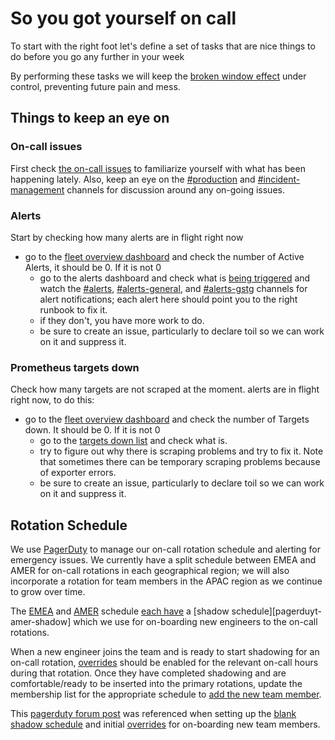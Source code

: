 # So you got yourself on call

To start with the right foot let's define a set of tasks that are nice things to do before you go
any further in your week

By performing these tasks we will keep the [broken window
effect](https://en.wikipedia.org/wiki/Broken_windows_theory) under control, preventing future pain
and mess.

## Things to keep an eye on

### On-call issues

First check [the on-call issues][on-call-issues] to familiarize yourself with what has been
happening lately. Also, keep an eye on the [#production][slack-production] and
[#incident-management][slack-incident-management] channels for discussion around any on-going
issues.

### Alerts

Start by checking how many alerts are in flight right now

-   go to the [fleet overview dashboard](https://dashboards.gitlab.net/dashboard/db/fleet-overview) and check the number of Active Alerts, it should be 0. If it is not 0
    -   go to the alerts dashboard and check what is [being triggered](https://prometheus.gitlab.com/alerts) and watch the [#alerts][slack-alerts], [#alerts-general][slack-alerts-general], and [#alerts-gstg][slack-alerts-gstg] channels for alert notifications; each alert here should point you to the right runbook to fix it.
    -   if they don't, you have more work to do.
    -   be sure to create an issue, particularly to declare toil so we can work on it and suppress it.

### Prometheus targets down

Check how many targets are not scraped at the moment. alerts are in flight right now, to do this:

-   go to the [fleet overview dashboard](https://dashboards.gitlab.net/dashboard/db/fleet-overview) and check the number of Targets down. It should be 0. If it is not 0
    -   go to the [targets down list](https://prometheus.gitlab.com/consoles/up.html) and check what is.
    -   try to figure out why there is scraping problems and try to fix it. Note that sometimes there can be temporary scraping problems because of exporter errors.
    -   be sure to create an issue, particularly to declare toil so we can work on it and suppress it.

## Rotation Schedule

We use [PagerDuty](https://gitlab.pagerduty.com) to manage our on-call rotation schedule and
alerting for emergency issues. We currently have a split schedule between EMEA and AMER for on-call
rotations in each geographical region; we will also incorporate a rotation for team members in the
APAC region as we continue to grow over time.

The [EMEA][pagerduty-emea] and [AMER][pagerduty-amer] schedule [each have][pagerduty-emea-shadow] a
[shadow schedule][pagerduyt-amer-shadow] which we use for on-boarding new engineers to the on-call
rotations.

When a new engineer joins the team and is ready to start shadowing for an on-call rotation,
[overrides][pagerduty-overrides] should be enabled for the relevant on-call hours during that
rotation. Once they have completed shadowing and are comfortable/ready to be inserted into the
primary rotations, update the membership list for the appropriate schedule to [add the new team
member][pagerduty-add-user].

This [pagerduty forum post][pagerduty-shadow-schedule] was referenced when setting up the [blank
shadow schedule][pagerduty-blank-schedule] and initial [overrides][pagerduty-overrides] for
on-boarding new team members.


[on-call-issues]:            https://gitlab.com/gitlab-com/infrastructure/issues?scope=all&utf8=%E2%9C%93&state=all&label_name[]=oncall

[pagerduty-add-user]:       https://support.pagerduty.com/docs/editing-schedules#section-adding-users
[pagerduty-amer]:            https://gitlab.pagerduty.com/schedules#PKN8L5Q
[pagerduty-amer-shadow]:     https://gitlab.pagerduty.com/schedules#P0HRY7O
[pagerduty-blank-schedule]:  https://community.pagerduty.com/t/creating-a-blank-schedule/212
[pagerduty-emea]:            https://gitlab.pagerduty.com/schedules#PWDTHYI
[pagerduty-emea-shadow]:     https://gitlab.pagerduty.com/schedules#PSWRHSH
[pagerduty-overrides]:       https://support.pagerduty.com/docs/editing-schedules#section-create-and-delete-overrides
[pagerduty-shadow-schedule]: https://community.pagerduty.com/t/creating-a-shadow-schedule-to-onboard-new-employees/214

[slack-alerts]:              https://gitlab.slack.com/channels/alerts
[slack-alerts-general]:      https://gitlab.slack.com/channels/alerts-general
[slack-alerts-gstg]:         https://gitlab.slack.com/channels/alerts-gstg
[slack-incident-management]: https://gitlab.slack.com/channels/incident-management
[slack-production]:          https://gitlab.slack.com/channels/production
